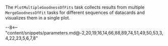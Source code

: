 The `PlotMultipleGoodnessOfFits` task collects results from multiple `MergeGoodnessOfFit` tasks for different sequences of datacards and visualizes them in a single plot.

<div class="dhi_parameter_table">

--8<-- "content/snippets/parameters.md@-2,20,19,16,14,66,88,89,74,51,49,50,53,3,4,22,23,5,6,7,8"

</div>
